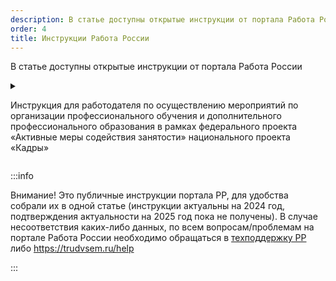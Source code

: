 ```yaml
---
description: В статье доступны открытые инструкции от портала Работа России
order: 4
title: Инструкции Работа России
---
```


В статье доступны открытые инструкции от портала Работа России

<details>

<summary>

Инструкция для работодателя по осуществлению мероприятий по организации профессионального обучения и дополнительного профессионального образования в рамках федерального проекта «Активные меры содействия занятости» национального проекта «Кадры»

</summary>

1. Работодатель регистрируется на портале Работа России
2. Включает прием заявлений
3. Отправляет информационные письма о возможности подписания договора о намерениях со своими текущими или потенциальными сотрудниками. (Письмо придет на почту не ранее, чем за 15 дней до старта обучения)

</details>

:::info 

Внимание! Это публичные инструкции портала РР, для удобства собрали их в одной статье (инструкции актуальны на 2024 год, подтверждения актуальности на 2025 год пока не получены). В случае несоответствия каких-либо данных,  по всем вопросам/проблемам на портале Работа России необходимо обращаться в [техподдержку РР](https://trudvsem.ru/feedback?userType=unauthorised_candidate&theme=education&question=registration&questionType=consultation) либо <https://trudvsem.ru/help>

:::